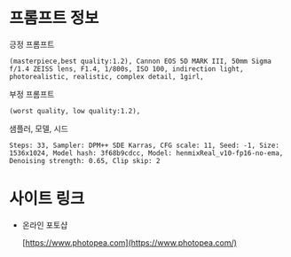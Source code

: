 # 프롬프트 정보

긍정 프롬프트

```
(masterpiece,best quality:1.2), Cannon EOS 5D MARK III, 50mm Sigma f/1.4 ZEISS lens, F1.4, 1/800s, ISO 100, indirection light, photorealistic, realistic, complex detail, 1girl,
```

부정 프롬프트

```
(worst quality, low quality:1.2),
```

샘플러, 모델, 시드

```
Steps: 33, Sampler: DPM++ SDE Karras, CFG scale: 11, Seed: -1, Size: 1536x1024, Model hash: 3f68b9cdcc, Model: henmixReal_v10-fp16-no-ema, Denoising strength: 0.65, Clip skip: 2
```

# 사이트 링크

- 온라인 포토샵

  [https://www.photopea.com](https://www.photopea.com/)
